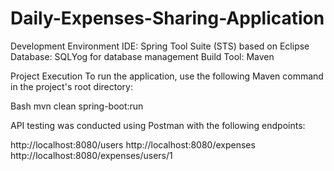 # Daily-Expenses-Sharing-Application
Development Environment
IDE: Spring Tool Suite (STS) based on Eclipse
Database: SQLYog for database management
Build Tool: Maven

Project Execution
To run the application, use the following Maven command in the project's root directory:

Bash
mvn clean spring-boot:run

API testing was conducted using Postman with the following endpoints:

http://localhost:8080/users
http://localhost:8080/expenses
http://localhost:8080/expenses/users/1
